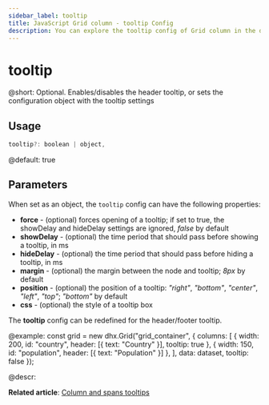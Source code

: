 ```yaml
---
sidebar_label: tooltip
title: JavaScript Grid column - tooltip Config 
description: You can explore the tooltip config of Grid column in the documentation of the DHTMLX JavaScript UI library. Browse developer guides and API reference, try out code examples and live demos, and download a free 30-day evaluation version of DHTMLX Suite.
---
```


# tooltip

@short: Optional. Enables/disables the header tooltip, or sets the configuration object with the tooltip settings

## Usage

~~~jsx
tooltip?: boolean | object, 
~~~

@default: true

## Parameters

When set as an object, the `tooltip` config can have the following properties:

- **force** - (optional) forces opening of a tooltip; if set to true, the showDelay and hideDelay settings are ignored, *false* by default
- **showDelay** - (optional) the time period that should pass before showing a tooltip, in ms
- **hideDelay** - (optional) the time period that should pass before hiding a tooltip, in ms
- **margin** - (optional) the margin between the node and tooltip; *8px* by default
- **position** - (optional) the position of a tooltip: *"right"*, *"bottom"*, *"center"*, *"left"*, *"top"*; *"bottom"* by default
- **css** - (optional) the style of a tooltip box

The **tooltip** config can be redefined for the header/footer tooltip.

@example:
const grid = new dhx.Grid("grid_container", {
    columns: [
        { width: 200, id: "country", header: [{ text: "Country" }], tooltip: true }, 
        { width: 150, id: "population", header: [{ text: "Population" }] },
    ],
    data: dataset,
    tooltip: false 
});

@descr:

**Related article**: [Column and spans tooltips](grid/configuration.md#column-and-spans-tooltips)

